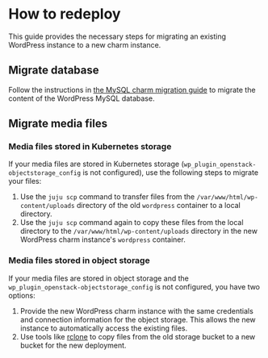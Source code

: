 # How to redeploy

This guide provides the necessary steps for migrating an existing WordPress
instance to a new charm instance.

## Migrate database

Follow the instructions
in [the MySQL charm migration guide](https://canonical-charmed-mysql.readthedocs-hosted.com/how-to/back-up-and-restore/migrate-a-cluster/)
to migrate the content of the WordPress MySQL database.

## Migrate media files

### Media files stored in Kubernetes storage

If your media files are stored in Kubernetes
storage (`wp_plugin_openstack-objectstorage_config` is not configured), use the
following steps to migrate your files:

1. Use the `juju scp` command to transfer files from
   the `/var/www/html/wp-content/uploads` directory of the old `wordpress`
   container to a local directory.
2. Use the `juju scp` command again to copy these files from the local
   directory to the `/var/www/html/wp-content/uploads` directory in the new
   WordPress charm instance's `wordpress` container.

### Media files stored in object storage

If your media files are stored in object storage and
the `wp_plugin_openstack-objectstorage_config` is not configured, you have two
options:

1. Provide the new WordPress charm instance with the same credentials and
   connection information for the object storage. This allows the new instance
   to automatically access the existing files.
2. Use tools like [rclone](https://rclone.org) to copy files from the old
   storage bucket to a new bucket for the new deployment.